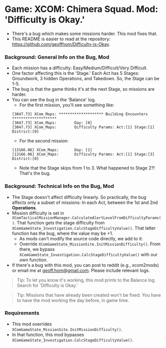 # Game: XCOM: Chimera Squad. Mod: 'Difficulty is Okay.' 
- There's a bug which makes some missions harder. This mod fixes that. 
- This README is easier to read at the repository: https://github.com/geoffhom/Difficulty-is-Okay.

### Background: General Info on the Bug, Mod
- Each mission has a difficulty: Easy/Medium/Difficult/Very Difficult.
- One factor affecting this is the 'Stage.' Each Act has 5 Stages: Groundwork, 3 hidden Operations, and Takedown. So, the Stage can be 1-5. 
- The bug is that the game thinks it's at the next Stage, so missions are harder.
- You can see the bug in the 'Balance' log. 
    - For the first mission, you'll see something like:
    ```
    [3047.73] XCom_Maps: ******************** Building Encounters ********************
    [3047.73] XCom_Maps: 		Day: [0]  
    [3047.73] XCom_Maps: 		Difficulty Params: Act:[1] Stage:[1] District:[0]
    ```
    - For the second mission:
    ```
    [13166.06] XCom_Maps: 		Day: [1]
    [13166.06] XCom_Maps: 		Difficulty Params: Act:[1] Stage:[3] District:[0]
    ```
    - Note that the Stage skips from 1 to 3. What happened to Stage 2?! That's the bug. 

### Background: Technical Info on the Bug, Mod
- The Stage doesn't affect difficulty linearly. So practically, the bug affects only a subset of missions: In each Act, between the 1st and 2nd **Operations**.
- Mission difficulty is set in `XComTacticalMissionManager.CalculateAlertLevelFromDifficultyParams()`. That function gets the stage difficulty from `XComGameState_Investigation.CalcStageDifficultyValue()`. That latter function has the bug, where the value may be +1.
    - As mods can't modify the source code directly, we add to it:
    - Override `XComGameState_MissionSite.InitMissionDifficulty()`. From there, we bypass `XComGameState_Investigation.CalcStageDifficultyValue()` with our own function.
- If there's a bug with this mod, you can post to reddit (e.g., xcom2mods) or email me at geoff.hom@gmail.com. Please include relevant logs. 
  
> Tip: To let you know it's working, this mod prints to the Balance log. Search for 'Difficulty is Okay.'

> Tip: Missions that have already been created won't be fixed. You have to have the mod working the day before, in game time.

### Requirements

- This mod overrides `XComGameState_MissionSite.InitMissionDifficulty()`. 
- In that function, this mod bypasses `XComGameState_Investigation.CalcStageDifficultyValue()`.